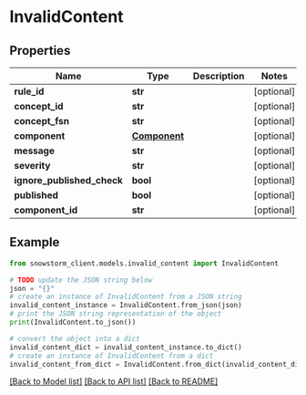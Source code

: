 # InvalidContent


## Properties

Name | Type | Description | Notes
------------ | ------------- | ------------- | -------------
**rule_id** | **str** |  | [optional] 
**concept_id** | **str** |  | [optional] 
**concept_fsn** | **str** |  | [optional] 
**component** | [**Component**](Component.md) |  | [optional] 
**message** | **str** |  | [optional] 
**severity** | **str** |  | [optional] 
**ignore_published_check** | **bool** |  | [optional] 
**published** | **bool** |  | [optional] 
**component_id** | **str** |  | [optional] 

## Example

```python
from snowstorm_client.models.invalid_content import InvalidContent

# TODO update the JSON string below
json = "{}"
# create an instance of InvalidContent from a JSON string
invalid_content_instance = InvalidContent.from_json(json)
# print the JSON string representation of the object
print(InvalidContent.to_json())

# convert the object into a dict
invalid_content_dict = invalid_content_instance.to_dict()
# create an instance of InvalidContent from a dict
invalid_content_from_dict = InvalidContent.from_dict(invalid_content_dict)
```
[[Back to Model list]](../README.md#documentation-for-models) [[Back to API list]](../README.md#documentation-for-api-endpoints) [[Back to README]](../README.md)



